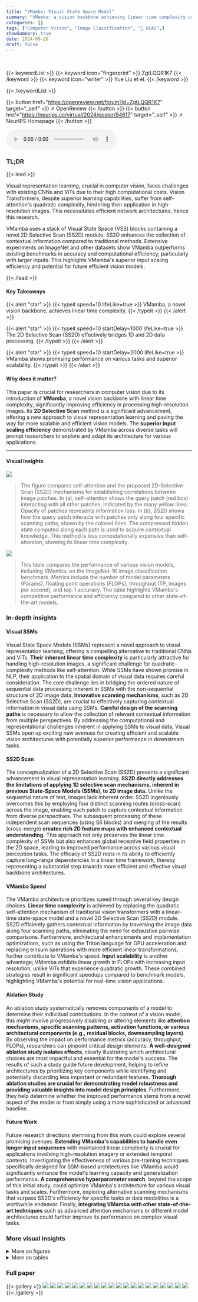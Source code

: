 ```yaml
---
title: "VMamba: Visual State Space Model"
summary: "VMamba: a vision backbone achieving linear time complexity using Visual State Space (VSS) blocks and 2D Selective Scan (SS2D) for efficient visual representation."
categories: []
tags: ["Computer Vision", "Image Classification", "🏢 UCAS",]
showSummary: true
date: 2024-09-26
draft: false
---
```


<br>

{{< keywordList >}}
{{< keyword icon="fingerprint" >}} ZgtLQQR1K7 {{< /keyword >}}
{{< keyword icon="writer" >}} Yue Liu et el. {{< /keyword >}}
 
{{< /keywordList >}}

{{< button href="https://openreview.net/forum?id=ZgtLQQR1K7" target="_self" >}}
↗ OpenReview
{{< /button >}}
{{< button href="https://neurips.cc/virtual/2024/poster/94617" target="_self" >}}
↗ NeurIPS Homepage
{{< /button >}}


<audio controls>
    <source src="https://ai-paper-reviewer.com/ZgtLQQR1K7/podcast.wav" type="audio/wav">
    Your browser does not support the audio element.
</audio>


### TL;DR


{{< lead >}}

Visual representation learning, crucial in computer vision, faces challenges with existing CNNs and ViTs due to their high computational costs.  Vision Transformers, despite superior learning capabilities, suffer from self-attention's quadratic complexity, hindering their application in high-resolution images.  This necessitates efficient network architectures, hence this research. 

VMamba uses a stack of Visual State Space (VSS) blocks containing a novel 2D Selective Scan (SS2D) module.  SS2D enhances the collection of contextual information compared to traditional methods. Extensive experiments on ImageNet and other datasets show VMamba outperforms existing benchmarks in accuracy and computational efficiency, particularly with larger inputs. This highlights VMamba's superior input scaling efficiency and potential for future efficient vision models.

{{< /lead >}}


#### Key Takeaways

{{< alert "star" >}}
{{< typeit speed=10 lifeLike=true >}} VMamba, a novel vision backbone, achieves linear time complexity. {{< /typeit >}}
{{< /alert >}}

{{< alert "star" >}}
{{< typeit speed=10 startDelay=1000 lifeLike=true >}} The 2D Selective Scan (SS2D) effectively bridges 1D and 2D data processing. {{< /typeit >}}
{{< /alert >}}

{{< alert "star" >}}
{{< typeit speed=10 startDelay=2000 lifeLike=true >}} VMamba shows promising performance on various tasks and superior scalability. {{< /typeit >}}
{{< /alert >}}

#### Why does it matter?
This paper is crucial for researchers in computer vision due to its introduction of **VMamba**, a novel vision backbone with linear time complexity, significantly improving efficiency in processing high-resolution images.  Its **2D Selective Scan** method is a significant advancement, offering a new approach to visual representation learning and paving the way for more scalable and efficient vision models. The **superior input scaling efficiency** demonstrated by VMamba across diverse tasks will prompt researchers to explore and adapt its architecture for various applications.

------
#### Visual Insights



![](https://ai-paper-reviewer.com/ZgtLQQR1K7/figures_1_1.jpg)

> The figure compares self-attention and the proposed 2D-Selective-Scan (SS2D) mechanisms for establishing correlations between image patches.  In (a), self-attention shows the query patch (red box) interacting with all other patches, indicated by the many yellow lines.  Opacity of patches represents information loss. In (b), SS2D shows how the query patch interacts with patches only along four specific scanning paths, shown by the colored lines. The compressed hidden state computed along each path is used to acquire contextual knowledge. This method is less computationally expensive than self-attention, showing its linear time complexity.





![](https://ai-paper-reviewer.com/ZgtLQQR1K7/tables_5_1.jpg)

> This table compares the performance of various vision models, including VMamba, on the ImageNet-1K image classification benchmark.  Metrics include the number of model parameters (Params), floating point operations (FLOPs), throughput (TP, images per second), and top-1 accuracy.  The table highlights VMamba's competitive performance and efficiency compared to other state-of-the-art models.





### In-depth insights


#### Visual SSMs
Visual State Space Models (SSMs) represent a novel approach to visual representation learning, offering a compelling alternative to traditional CNNs and ViTs.  **Their inherent linear time complexity** is particularly attractive for handling high-resolution images, a significant challenge for quadratic-complexity methods like self-attention.  While SSMs have shown promise in NLP, their application to the spatial domain of visual data requires careful consideration.  The core challenge lies in bridging the ordered nature of sequential data processing inherent in SSMs with the non-sequential structure of 2D image data.  **Innovative scanning mechanisms**, such as 2D Selective Scan (SS2D), are crucial to effectively capturing contextual information in visual data using SSMs.  **Careful design of the scanning paths** is necessary to allow the collection of relevant contextual information from multiple perspectives.  By addressing the computational and representational challenges inherent in applying SSMs to visual data, Visual SSMs open up exciting new avenues for creating efficient and scalable vision architectures with potentially superior performance in downstream tasks.

#### SS2D Scan
The conceptualization of a 2D Selective Scan (SS2D) presents a significant advancement in visual representation learning.  **SS2D directly addresses the limitations of applying 1D selective scan mechanisms, inherent in previous State-Space Models (SSMs), to 2D image data.** Unlike the sequential nature of text, images lack inherent order.  SS2D ingeniously overcomes this by employing four distinct scanning routes (cross-scan) across the image, enabling each patch to capture contextual information from diverse perspectives. The subsequent processing of these independent scan sequences (using S6 blocks) and merging of the results (cross-merge) **creates rich 2D feature maps with enhanced contextual understanding.** This approach not only preserves the linear time complexity of SSMs but also enhances global receptive field properties in the 2D space, leading to improved performance across various visual perception tasks. The efficacy of SS2D rests in its ability to efficiently capture long-range dependencies in a linear time framework, thereby representing a substantial step towards more efficient and effective visual backbone architectures.

#### VMamba Speed
The VMamba architecture prioritizes speed through several key design choices.  **Linear time complexity** is achieved by replacing the quadratic self-attention mechanism of traditional vision transformers with a linear-time state-space model and a novel 2D Selective Scan (SS2D) module.  SS2D efficiently gathers contextual information by traversing the image data along four scanning paths, eliminating the need for exhaustive pairwise comparisons. Furthermore, architectural enhancements and implementation optimizations, such as using the Triton language for GPU acceleration and replacing einsum operations with more efficient linear transformations, further contribute to VMamba's speed.  **Input scalability** is another advantage; VMamba exhibits linear growth in FLOPs with increasing input resolution, unlike ViTs that experience quadratic growth.  These combined strategies result in significant speedups compared to benchmark models, highlighting VMamba's potential for real-time vision applications.

#### Ablation Study
An ablation study systematically removes components of a model to determine their individual contributions.  In the context of a vision model, this might involve progressively disabling or altering elements like **attention mechanisms, specific scanning patterns, activation functions, or various architectural components (e.g., residual blocks, downsampling layers)**. By observing the impact on performance metrics (accuracy, throughput, FLOPs), researchers can pinpoint critical design elements.  **A well-designed ablation study isolates effects**, clearly illustrating which architectural choices are most impactful and essential for the model's success.  The results of such a study guide future development, helping to refine architectures by prioritizing key components while identifying and potentially discarding less important or redundant features. **Thorough ablation studies are crucial for demonstrating model robustness and providing valuable insights into model design principles**.  Furthermore, they help determine whether the improved performance stems from a novel aspect of the model or from simply using a more sophisticated or advanced baseline.

#### Future Work
Future research directions stemming from this work could explore several promising avenues. **Extending VMamba's capabilities to handle even longer input sequences** with maintained linear complexity is crucial for applications involving high-resolution imagery or extended temporal contexts.  Investigating the effectiveness of various pre-training techniques specifically designed for SSM-based architectures like VMamba would significantly enhance the model's learning capacity and generalization performance.  **A comprehensive hyperparameter search**, beyond the scope of this initial study, could optimize VMamba's architecture for various visual tasks and scales.  Furthermore, exploring alternative scanning mechanisms that surpass SS2D's efficiency for specific tasks or data modalities is a worthwhile endeavor.  Finally, **integrating VMamba with other state-of-the-art techniques** such as advanced attention mechanisms or different model architectures could further improve its performance on complex visual tasks.


### More visual insights

<details>
<summary>More on figures
</summary>


![](https://ai-paper-reviewer.com/ZgtLQQR1K7/figures_3_1.jpg)

> The figure illustrates the 2D-Selective-Scan (SS2D) mechanism.  Input image patches are scanned in four directions (Cross-Scan). Each scan produces a sequence which is then processed by independent S6 blocks.  The results from the four S6 blocks are then merged (Cross-Merge) to create a final 2D feature map.  This approach contrasts with self-attention, which uses a computationally expensive process involving all patches.


![](https://ai-paper-reviewer.com/ZgtLQQR1K7/figures_4_1.jpg)

> This figure shows the architecture of VMamba, comparing it to Mamba and VSS blocks.  The left side illustrates the overall architecture (a) and the structure of the blocks (b-d).  The right side provides a performance comparison table showing ImageNet Top-1 accuracy, GFLOPs, and throughput for different VMamba variants and benchmark models (ConvNeXt-T, Swin-T). It highlights the improvements achieved through a series of architectural and implementation enhancements.


![](https://ai-paper-reviewer.com/ZgtLQQR1K7/figures_7_1.jpg)

> This figure demonstrates VMamba's performance and scalability across various tasks and input resolutions. Subfigure (a) shows that VMamba outperforms other models (ConvNeXt and Swin) on object detection (APb and APm on COCO), and semantic segmentation (mIoU on ADE20K), maintaining its advantage with an increase in ImageNet-1K classification accuracy.  Subfigure (b) highlights VMamba's superior input scaling efficiency by showing a much smaller performance drop than other models (DeiT-S, ConvNeXt-T, XCIT-S12/16, Swin-T*, Vim-S) as the input resolution increases from 224x224 to 768x768, even without fine-tuning.


![](https://ai-paper-reviewer.com/ZgtLQQR1K7/figures_7_2.jpg)

> This figure presents a comparison of FLOPs, throughput, and memory consumption for different vision backbones (VMamba-T, Swin-T*, XCIT-S12/16, DeiT-S, ConvNeXt-T, Vim-S, and S4ND-ConvNeXt-T) across various input image resolutions (224x224, 384x384, 512x512, 640x640, and 768x768).  It demonstrates VMamba-T's linear scaling behavior in terms of FLOPs and memory usage while maintaining relatively high throughput compared to other models, particularly as resolution increases.  The performance of Swin-T* is shown with scaled window sizes for a more relevant comparison. 


![](https://ai-paper-reviewer.com/ZgtLQQR1K7/figures_7_3.jpg)

> The figure shows the activation maps for query patches.  (a) shows the input image with query patches marked by red stars. (b) displays the activation map generated using the standard self-attention mechanism (QKT), showcasing the activation of all previously scanned foreground tokens. (c) illustrates the activation map generated by the proposed SS2D mechanism ((Qω)(K/ω)ᵀ), demonstrating a more focused activation on the neighborhood of the query patches. (d) shows the activation maps for each scanning path, highlighting how SS2D accumulates information during traversal.


![](https://ai-paper-reviewer.com/ZgtLQQR1K7/figures_8_1.jpg)

> This figure compares the effective receptive fields (ERF) of VMamba and several other benchmark models (ResNet-50, ConvNeXt-T, Swin-T, DeiT-S, HiViT-T, Vim-S) before and after training.  The ERF shows the region of the input image that influences the activation of a specific output unit.  The heatmaps show that VMamba, along with DeiT, HiViT and Vim, demonstrates global receptive fields.  This means that the activation is influenced by the entire input image.  ResNet, ConvNeXt, and Swin show local receptive fields, with activation primarily centered around the central pixel.  VMamba's global receptive field indicates its ability to capture long-range dependencies in image data.


![](https://ai-paper-reviewer.com/ZgtLQQR1K7/figures_9_1.jpg)

> This figure compares the performance of four different scanning patterns for the 2D-Selective-Scan (SS2D) module within the VMamba architecture.  The patterns are Unidi-Scan, Bidi-Scan, Cascade-Scan, and Cross-Scan.  The graph shows that Cross-Scan offers the highest throughput (images/s), both with and without depthwise convolutions (DWConv), while maintaining similar performance (Top-1 accuracy) to other methods.  This highlights Cross-Scan's effectiveness in capturing 2D contextual information efficiently.


![](https://ai-paper-reviewer.com/ZgtLQQR1K7/figures_16_1.jpg)

> This figure visualizes the attention maps generated by the 2D-Selective-Scan (SS2D) module.  It shows the attention maps from four different scanning routes (Cross-Scan) within the SS2D. The top row displays the attention maps using the QKT calculation, illustrating the relationship between the current patch and all previously scanned patches. The bottom row presents attention maps using (Q⊙w)(K/w)T, showcasing a more focused attention around the neighborhood of the query patches.  The visualizations demonstrate how SS2D captures and retains information from all previously scanned tokens, especially those in the foreground.


![](https://ai-paper-reviewer.com/ZgtLQQR1K7/figures_16_2.jpg)

> This figure compares self-attention and the proposed 2D Selective Scan (SS2D) mechanisms for establishing correlations between image patches. The left panel (a) shows that self-attention computes correlations between all image patches, while the right panel (b) illustrates that SS2D computes correlations only along its scanning paths.  The opacity of the red boxes indicates how much information is lost with each method.


![](https://ai-paper-reviewer.com/ZgtLQQR1K7/figures_21_1.jpg)

> This figure compares how self-attention and the proposed 2D-Selective-Scan (SS2D) method establish correlations between image patches. The opacity of the red boxes, which represent the query patch, illustrates the degree of information loss in each method. Self-attention considers all patches simultaneously, while SS2D traverses patches along specific paths, capturing context in a computationally efficient manner.


![](https://ai-paper-reviewer.com/ZgtLQQR1K7/figures_22_1.jpg)

> This figure compares the effective receptive fields (ERFs) of VMamba and other benchmark models (ResNet-50, ConvNeXt-T, Swin-T, DeiT-S, HiViT-T, and Vim-S) before and after training. The ERF is a measure of the region in the input image that influences the activation of a specific output unit.  Higher intensity pixels in the heatmaps indicate stronger responses from the central pixel, which is representative of the region’s influence on activation. The figure shows that VMamba and some other models (DeiT, HiViT, and Vim) achieve global ERFs after training, meaning that the receptive field spans a significant part of the image. In contrast, other models, such as ResNet and ConvNeXt-T, largely maintain local receptive fields even after training. VMamba's global ERF indicates its capacity to capture long-range contextual information.


![](https://ai-paper-reviewer.com/ZgtLQQR1K7/figures_23_1.jpg)

> This figure visualizes the Effective Receptive Fields (ERF) of VMamba before and after training, comparing three different initialization methods: Mamba-Init, Rand-Init, and Zero-Init.  The ERFs are represented as heatmaps, showing the intensity of response for the central pixel in relation to the surrounding pixels.  The comparison allows for an assessment of how the different initialization strategies impact the receptive field of the model, indicating the influence of initialization on the model's ability to capture global contextual information.


</details>




<details>
<summary>More on tables
</summary>


![](https://ai-paper-reviewer.com/ZgtLQQR1K7/tables_6_1.jpg)
> This table compares the performance of various vision models (Transformer-based, ConvNet-based, and SSM-based) on the ImageNet-1K image classification benchmark.  Metrics include model parameters, FLOPs (floating point operations), throughput (images per second), and Top-1 accuracy.  The table highlights VMamba's performance relative to existing state-of-the-art models.

![](https://ai-paper-reviewer.com/ZgtLQQR1K7/tables_18_1.jpg)
> This table compares the performance of VMamba against other state-of-the-art models on the ImageNet-1K dataset for image classification.  Metrics include the number of parameters (Params), GFLOPs (floating point operations), throughput (TP) in images per second, and top-1 accuracy.  It highlights VMamba's superior performance and throughput compared to models based on Convolutional Neural Networks (CNNs), Vision Transformers (ViTs), and other State Space Models (SSMs).

![](https://ai-paper-reviewer.com/ZgtLQQR1K7/tables_19_1.jpg)
> This table compares the performance of VMamba against various other transformer-based, convolutional neural network-based, and SSM-based models on the ImageNet-1K dataset.  The metrics used are the number of parameters (in millions), GigaFLOPs (GFLOPs), throughput (images per second), and Top-1 accuracy (%).  It highlights VMamba's superior performance and efficiency relative to its competitors.

![](https://ai-paper-reviewer.com/ZgtLQQR1K7/tables_19_2.jpg)
> This table compares the performance of VMamba against other state-of-the-art models on the ImageNet-1K dataset.  Metrics include the number of parameters (Params), GigaFLOPS (FLOPS), throughput (TP) in images per second, and Top-1 accuracy. The table is organized to compare VMamba against other Transformer-based models, ConvNet-based models, and other SSM-based models.

![](https://ai-paper-reviewer.com/ZgtLQQR1K7/tables_20_1.jpg)
> This table compares the performance of VMamba against various other state-of-the-art vision models on the ImageNet-1K image classification benchmark.  Metrics include the number of parameters (Params), GigaFLOPs (FLOPs), throughput (TP, images/second), and top-1 accuracy.  It highlights VMamba's superior performance and efficiency compared to Transformer-based and Convolutional Neural Network-based models.

![](https://ai-paper-reviewer.com/ZgtLQQR1K7/tables_21_1.jpg)
> This table presents a comparison of object detection and instance segmentation performance on the MS COCO dataset for different model architectures.  It shows the average precision (AP) metrics, including box AP (APb) and mask AP (APm), for different models with varying parameter counts and FLOPs.  The results are reported for both a 12-epoch fine-tuning schedule and a 36-epoch multi-scale training schedule.

![](https://ai-paper-reviewer.com/ZgtLQQR1K7/tables_21_2.jpg)
> This table presents a comparison of the performance of various models on object detection and instance segmentation tasks using the COCO dataset.  It shows the average precision (AP) for both bounding boxes (APb) and masks (APm) at different intersection over union (IoU) thresholds. The models are trained using both a 12-epoch schedule and a 36-epoch multi-scale training schedule.  The table also includes the model parameters (Params) and floating point operations (FLOPs).

![](https://ai-paper-reviewer.com/ZgtLQQR1K7/tables_22_1.jpg)
> This table presents a comparison of semantic segmentation performance on the ADE20K dataset using different models.  It shows the mean Intersection over Union (mIoU) for both single-scale and multi-scale testing, along with model parameters and FLOPs. The models compared include Swin Transformer, ConvNeXt, and various versions of VMamba.

![](https://ai-paper-reviewer.com/ZgtLQQR1K7/tables_24_1.jpg)
> This table compares the performance of VMamba against other state-of-the-art vision models on the ImageNet-1K dataset.  Metrics include the number of parameters (Params), GigaFLOPs (FLOPs), throughput (TP), and Top-1 accuracy.  The table highlights VMamba's superior performance and efficiency across different model sizes (Tiny, Small, Base).

![](https://ai-paper-reviewer.com/ZgtLQQR1K7/tables_25_1.jpg)
> This table compares the performance of VMamba-T using four different scanning patterns: Unidi-Scan, Bidi-Scan, Cascade-Scan, and Cross-Scan.  The comparison includes parameters (M), FLOPS (G), throughput (TP. img/s), training throughput (Train TP. img/s), and Top-1 accuracy (%).  It shows the impact of the scanning pattern on various performance metrics, with and without depthwise convolutions (dwconv).

![](https://ai-paper-reviewer.com/ZgtLQQR1K7/tables_25_2.jpg)
> This table compares the performance of VMamba with other state-of-the-art models on the ImageNet-1K image classification benchmark.  The metrics reported include the number of parameters (Params), GigaFLOPS (FLOPs), throughput (TP) in images per second, and the Top-1 accuracy.  It shows VMamba's performance advantage in accuracy and throughput, especially when considering the computational efficiency.

![](https://ai-paper-reviewer.com/ZgtLQQR1K7/tables_25_3.jpg)
> This table compares the performance of VMamba with other state-of-the-art models on the ImageNet-1K dataset using images of size 224x224.  Metrics include the number of parameters (Params), GigaFLOPs (FLOPs), throughput (TP, images/s), training throughput (Train TP, images/s), and top-1 accuracy.  The table highlights VMamba's competitive performance and efficiency compared to other transformer and convolutional neural network based models. Note that the Vim model's training throughput is obtained from a different source due to the practical use of float32 during its training phase.

![](https://ai-paper-reviewer.com/ZgtLQQR1K7/tables_25_4.jpg)
> This table compares the performance of various vision models, including VMamba, on ImageNet-1K.  Metrics include the number of parameters, GFLOPs, throughput (images per second), and top-1 accuracy.  It highlights VMamba's performance relative to other state-of-the-art models, showcasing its efficiency and accuracy.

![](https://ai-paper-reviewer.com/ZgtLQQR1K7/tables_25_5.jpg)
> This table compares the performance of various vision models on the ImageNet-1K image classification benchmark.  The metrics include the number of model parameters (Params), the number of floating point operations (FLOPs), the throughput (TP, images per second), and the top-1 accuracy.  The models are categorized into Transformer-based, ConvNet-based, and SSM-based models, allowing for comparison across different architectural approaches.

![](https://ai-paper-reviewer.com/ZgtLQQR1K7/tables_25_6.jpg)
> This table compares the performance of VMamba with other state-of-the-art vision models on the ImageNet-1K dataset. The models are evaluated based on parameters, FLOPs, throughput (images/second), training throughput, and top-1 accuracy.  The table highlights VMamba's efficiency and competitive performance compared to other Transformer-based, ConvNet-based, and SSM-based models.

</details>




### Full paper

{{< gallery >}}
<img src="https://ai-paper-reviewer.com/ZgtLQQR1K7/1.png" class="grid-w50 md:grid-w33 xl:grid-w25" />
<img src="https://ai-paper-reviewer.com/ZgtLQQR1K7/2.png" class="grid-w50 md:grid-w33 xl:grid-w25" />
<img src="https://ai-paper-reviewer.com/ZgtLQQR1K7/3.png" class="grid-w50 md:grid-w33 xl:grid-w25" />
<img src="https://ai-paper-reviewer.com/ZgtLQQR1K7/4.png" class="grid-w50 md:grid-w33 xl:grid-w25" />
<img src="https://ai-paper-reviewer.com/ZgtLQQR1K7/5.png" class="grid-w50 md:grid-w33 xl:grid-w25" />
<img src="https://ai-paper-reviewer.com/ZgtLQQR1K7/6.png" class="grid-w50 md:grid-w33 xl:grid-w25" />
<img src="https://ai-paper-reviewer.com/ZgtLQQR1K7/7.png" class="grid-w50 md:grid-w33 xl:grid-w25" />
<img src="https://ai-paper-reviewer.com/ZgtLQQR1K7/8.png" class="grid-w50 md:grid-w33 xl:grid-w25" />
<img src="https://ai-paper-reviewer.com/ZgtLQQR1K7/9.png" class="grid-w50 md:grid-w33 xl:grid-w25" />
<img src="https://ai-paper-reviewer.com/ZgtLQQR1K7/10.png" class="grid-w50 md:grid-w33 xl:grid-w25" />
<img src="https://ai-paper-reviewer.com/ZgtLQQR1K7/11.png" class="grid-w50 md:grid-w33 xl:grid-w25" />
<img src="https://ai-paper-reviewer.com/ZgtLQQR1K7/12.png" class="grid-w50 md:grid-w33 xl:grid-w25" />
<img src="https://ai-paper-reviewer.com/ZgtLQQR1K7/13.png" class="grid-w50 md:grid-w33 xl:grid-w25" />
<img src="https://ai-paper-reviewer.com/ZgtLQQR1K7/14.png" class="grid-w50 md:grid-w33 xl:grid-w25" />
<img src="https://ai-paper-reviewer.com/ZgtLQQR1K7/15.png" class="grid-w50 md:grid-w33 xl:grid-w25" />
<img src="https://ai-paper-reviewer.com/ZgtLQQR1K7/16.png" class="grid-w50 md:grid-w33 xl:grid-w25" />
<img src="https://ai-paper-reviewer.com/ZgtLQQR1K7/17.png" class="grid-w50 md:grid-w33 xl:grid-w25" />
<img src="https://ai-paper-reviewer.com/ZgtLQQR1K7/18.png" class="grid-w50 md:grid-w33 xl:grid-w25" />
<img src="https://ai-paper-reviewer.com/ZgtLQQR1K7/19.png" class="grid-w50 md:grid-w33 xl:grid-w25" />
<img src="https://ai-paper-reviewer.com/ZgtLQQR1K7/20.png" class="grid-w50 md:grid-w33 xl:grid-w25" />
{{< /gallery >}}